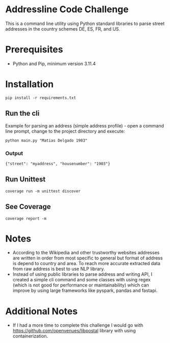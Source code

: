 # Addressline Code Challenge

This is a command line utility using Python standard libraries to parse street addresses in the
country schemes DE, ES, FR, and US.

# Prerequisites
* Python and Pip, minimum version 3.11.4

# Installation
```
pip install -r requirements.txt
```

## Run the cli
Example for parsing an address (simple address profile) - open a command line prompt, change to the
project directory and execute:
```
python main.py "Matias Delgado 1903"
```
### Output
```
{"street": "myaddress", "housenumber": "1903"}
```

## Run Unittest
```
coverage run -m unittest discover
```
## See Coverage
```
coverage report -m
```

# Notes
- According to the Wikipedia and other trustworthy websites 
addresses are written in order from most specific to general but format of address is depend to country and area.
To reach more accurate extracted data from raw address is best to use NLP library.
- Instead of using public libraries to parse address and writing API, 
I created a simple cli command and some classes with using regex (which is not good for performance or maintainability) which can improve by using 
large frameworks like pyspark, pandas and fastapi.

# Additional Notes
- If I had a more time to complete this challenge I would go with https://github.com/openvenues/libpostal library with using containerization. 